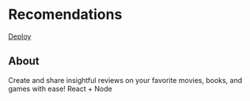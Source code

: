 # Recomendations

<a href="https://front-recomendations.onrender.com/">Deploy</a>

## About

Create and share insightful reviews on your favorite movies, books, and games with ease! React + Node
